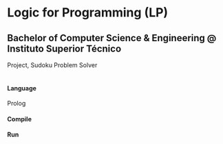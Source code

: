 # Logic for Programming (LP)
## Bachelor of Computer Science & Engineering @ Instituto Superior Técnico
Project, Sudoku Problem Solver
<br><br>

#### Language
Prolog

#### Compile

#### Run
